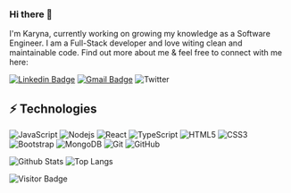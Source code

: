 ### Hi there 👋

I'm Karyna, currently working on growing my knowledge as a Software Engineer. I am a Full-Stack developer and love witing clean and maintainable code. Find out more about me & feel free to connect with me here:

[![Linkedin Badge](https://img.shields.io/badge/-Karyna-blue?style=flat-square&logo=Linkedin&logoColor=white&link=https://www.linkedin.com/in/karyna-code/)](https://www.linkedin.com/in/karyna-code/)
[![Gmail Badge](https://img.shields.io/badge/-mlatech@icloud.com-c14438?style=flat-square&logo=Gmail&logoColor=white&link=mailto:mlatech@icloud.com)](mailto:mlatech@icloud.com)
![Twitter](https://img.shields.io/badge/@ChernyakKaryna-%231DA1F2.svg?style=flat-square&logo=Twitter&logoColor=white)


## ⚡ Technologies

![JavaScript](https://img.shields.io/badge/-JavaScript-black?style=flat-square&logo=javascript)
![Nodejs](https://img.shields.io/badge/-Nodejs-black?style=flat-square&logo=Node.js)
![React](https://img.shields.io/badge/-React-black?style=flat-square&logo=react)
![TypeScript](https://img.shields.io/badge/-TypeScript-007ACC?style=flat-square&logo=typescript)
![HTML5](https://img.shields.io/badge/-HTML5-E34F26?style=flat-square&logo=html5&logoColor=white)
![CSS3](https://img.shields.io/badge/-CSS3-1572B6?style=flat-square&logo=css3)
![Bootstrap](https://img.shields.io/badge/-Bootstrap-563D7C?style=flat-square&logo=bootstrap)
![MongoDB](https://img.shields.io/badge/-MongoDB-black?style=flat-square&logo=mongodb)
![Git](https://img.shields.io/badge/-Git-black?style=flat-square&logo=git)
![GitHub](https://img.shields.io/badge/-GitHub-181717?style=flat-square&logo=github)


![Github Stats](https://github-readme-stats.vercel.app/api?username=mlatech&count_private=true&show_icons=true&include_all_commits=true)
![Top Langs](https://github-readme-stats.vercel.app/api/top-langs/?username=mlatech&hide=TeX&layout=compact)

![Visitor Badge](https://visitor-badge.laobi.icu/badge?page_id=mlatech.mlatech)
